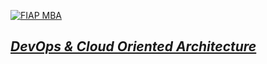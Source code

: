 [![FIAP MBA](https://raw.githubusercontent.com/josecastillolema/fiap/master/img/blockchain1.png)](https://www.fiap.com.br/mba/mba-em-blockchain-development-e-technologies/)


## [*DevOps & Cloud Oriented Architecture*](https://github.com/josecastillolema/fiap/tree/master/blc/devops)

